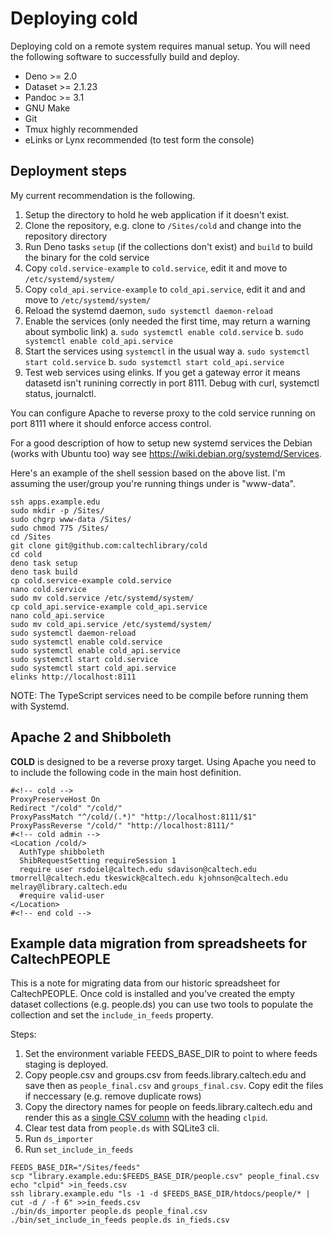 
# Deploying **cold**

Deploying cold on a remote system requires manual setup.  You will need the following software to successfully build and deploy.

- Deno >= 2.0
- Dataset >= 2.1.23
- Pandoc >= 3.1
- GNU Make
- Git
- Tmux highly recommended
- eLinks or Lynx recommended (to test form the console)

## Deployment steps

My current recommendation is the following.

1. Setup the directory to hold he web application if it doesn't exist.
2. Clone the repository, e.g. clone to `/Sites/cold` and change into the repository directory
3. Run Deno tasks `setup` (if the collections don't exist) and `build` to build the binary for the cold service
5. Copy `cold.service-example` to `cold.service`, edit it and move to `/etc/systemd/system/`
6. Copy `cold_api.service-example` to `cold_api.service`, edit it and and move to `/etc/systemd/system/`
7. Reload the systemd daemon, `sudo systemctl daemon-reload`
8. Enable the services (only needed the first time, may return a warning about symbolic link)
    a. `sudo systemctl enable cold.service`
    b. `sudo systemctl enable cold_api.service`
9. Start the services using `systemctl` in the usual way
    a. `sudo systemctl start cold.service`
    b. `sudo systemctl start cold_api.service`
10. Test web services using elinks. If you get a gateway error it means datasetd isn't runining correctly in port 8111. Debug with curl, systemctl status, journalctl.

You can configure Apache to reverse proxy to the cold service running on port 8111 where it should enforce access control.

For a good description of how to setup new systemd services the Debian (works with Ubuntu too) way see <https://wiki.debian.org/systemd/Services>.

Here's an example of the shell session based on the above list. I'm assuming the user/group you're running things under is "www-data".

~~~shell
ssh apps.example.edu
sudo mkdir -p /Sites/
sudo chgrp www-data /Sites/
sudo chmod 775 /Sites/
cd /Sites
git clone git@github.com:caltechlibrary/cold
cd cold
deno task setup
deno task build
cp cold.service-example cold.service
nano cold.service
sudo mv cold.service /etc/systemd/system/
cp cold_api.service-example cold_api.service
nano cold_api.service
sudo mv cold_api.service /etc/systemd/system/
sudo systemctl daemon-reload
sudo systemctl enable cold.service
sudo systemctl enable cold_api.service
sudo systemctl start cold.service
sudo systemctl start cold_api.service
elinks http://localhost:8111
~~~

NOTE: The TypeScript services need to be compile before running them with Systemd.

## Apache 2 and Shibboleth

**COLD** is designed to be a reverse proxy target. Using Apache you need to to include the following code in the main host definition.

~~~
#<!-- cold -->
ProxyPreserveHost On
Redirect "/cold" "/cold/"
ProxyPassMatch "^/cold/(.*)" "http://localhost:8111/$1"
ProxyPassReverse "/cold/" "http://localhost:8111/"
#<!-- cold admin -->
<Location /cold/>
  AuthType shibboleth
  ShibRequestSetting requireSession 1
  require user rsdoiel@caltech.edu sdavison@caltech.edu tmorrell@caltech.edu tkeswick@caltech.edu kjohnson@caltech.edu melray@library.caltech.edu
  #require valid-user
</Location>
#<!-- end cold -->
~~~


## Example data migration from spreadsheets for CaltechPEOPLE

This is a note for migrating data from our historic spreadsheet for CaltechPEOPLE. Once cold is installed and you've created the empty
dataset collections (e.g. people.ds) you can use two tools to populate the collection and set the `include_in_feeds` property.

Steps:

1. Set the environment variable FEEDS_BASE_DIR to point to where feeds staging is deployed.
2. Copy people.csv and groups.csv from feeds.library.caltech.edu and save then as `people_final.csv` and `groups_final.csv`.  Copy edit the files if neccessary (e.g. remove duplicate rows)
3. Copy the directory names for people on feeds.library.caltech.edu and render this as a [single CSV column](in_feeds.csv-example) with the heading `clpid`.
4. Clear test data from `people.ds` with SQLite3 cli.
5. Run `ds_importer`
6. Run `set_include_in_feeds`

~~~shell
FEEDS_BASE_DIR="/Sites/feeds"
scp "library.example.edu:$FEEDS_BASE_DIR/people.csv" people_final.csv
echo "clpid" >in_feeds.csv
ssh library.example.edu "ls -1 -d $FEEDS_BASE_DIR/htdocs/people/* | cut -d / -f 6" >>in_feeds.csv
./bin/ds_importer people.ds people_final.csv
./bin/set_include_in_feeds people.ds in_fieds.csv
~~~
